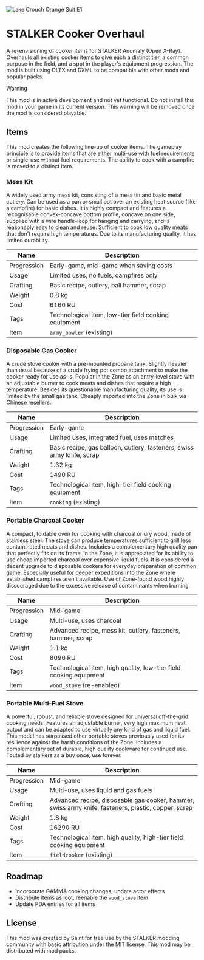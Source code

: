 ![Lake Crouch Orange Suit E1](https://github.com/augustsaintfreytag/stalker-cooker-overhaul/assets/7656669/2c18b6a9-c561-46e5-91c2-7cda1b098a57)

# STALKER Cooker Overhaul

A re-envisioning of cooker items for STALKER Anomaly (Open X-Ray). Overhauls all existing cooker items to give each a distinct tier, a common purpose in the field, and a spot in the player's equipment progression. The mod is built using DLTX and DXML to be compatible with other mods and popular packs.

> [!WARNING]
> This mod is in active development and not yet functional.
> Do not install this mod in your game in its current version.
> This warning will be removed once the mod is considered playable.

## Items

This mod creates the following line-up of cooker items. The gameplay principle is to provide items that are either multi-use with fuel requirements or single-use without fuel requirements. The ability to cook with a campfire is moved to a distinct item.

### Mess Kit

A widely used army mess kit, consisting of a mess tin and basic metal cutlery. Can be used as a pan or small pot over an existing heat source (like a campfire) for basic dishes. It is highly compact and features a recognisable convex-concave bottom profile, concave on one side, supplied with a wire handle-loop for hanging and carrying, and is reasonably easy to clean and reuse. Sufficient to cook low quality meats that don't require high temperatures. Due to its manufacturing quality, it has limited durability.

| Name        | Description                                          |
| ----------- | ---------------------------------------------------- |
| Progression | Early-game, mid-game when saving costs               |
| Usage       | Limited uses, no fuels, campfires only               |
| Crafting    | Basic recipe, cutlery, ball hammer, scrap            |
| Weight      | 0.8 kg                                               |
| Cost        | 6160 RU                                              |
| Tags        | Technological item, low-tier field cooking equipment |
| Item        | `army_bowler` (existing)                             |

### Disposable Gas Cooker

A crude stove cooker with a pre-mounted propane tank. Slightly heavier than usual because of a crude frying pot combo attachment to make the cooker ready for use as-is. Popular in the Zone as an entry-level stove with an adjustable burner to cook meats and dishes that require a high temperature. Besides its questionable manufacturing quality, its use is limited by the small gas tank. Cheaply imported into the Zone in bulk via Chinese resellers.

| Name        | Description                                                            |
| ----------- | ---------------------------------------------------------------------- |
| Progression | Early-game                                                             |
| Usage       | Limited uses, integrated fuel, uses matches                            |
| Crafting    | Basic recipe, gas balloon, cutlery, fasteners, swiss army knife, scrap |
| Weight      | 1.32 kg                                                                |
| Cost        | 1490 RU                                                                |
| Tags        | Technological item, high-tier field cooking equipment                  |
| Item        | `cooking` (existing)                                                   |

### Portable Charcoal Cooker

A compact, foldable oven for cooking with charcoal or dry wood, made of stainless steel. The stove can produce temperatures sufficient to grill less contaminated meats and dishes. Includes a complementary high quality pan that perfectly fits on its frame. In the Zone, it is appreciated for its ability to use cheap imported charcoal over expensive liquid fuels. It is considered a decent upgrade to disposable cookers for everyday preparation of common game. Especially useful for deeper expeditions into the Zone where established campfires aren't available. Use of Zone-found wood highly discouraged due to the excessive release of contaminants when burning.

| Name        | Description                                                        |
| ----------- | ------------------------------------------------------------------ |
| Progression | Mid-game                                                           |
| Usage       | Multi-use, uses charcoal                                           |
| Crafting    | Advanced recipe, mess kit, cutlery, fasteners, hammer, scrap       |
| Weight      | 1.1 kg                                                             |
| Cost        | 8090 RU                                                            |
| Tags        | Technological item, high quality, low-tier field cooking equipment |
| Item        | `wood_stove` (re-enabled)                                          |

### Portable Multi-Fuel Stove

A powerful, robust, and reliable stove designed for universal off-the-grid cooking needs. Features an adjustable burner, very high maximum heat output and can be adapted to use virtually any kind of gas and liquid fuel. This model has surpassed other portable stoves previously used for its resilience against the harsh conditions of the Zone. Includes a complementary set of durable, high quality cookware for continued use. Touted by stalkers as a buy once, use forever.

| Name        | Description                                                                                         |
| ----------- | --------------------------------------------------------------------------------------------------- |
| Progression | Mid-game                                                                                            |
| Usage       | Multi-use, uses liquid and gas fuels                                                                |
| Crafting    | Advanced recipe, disposable gas cooker, hammer, swiss army knife, fasteners, plastic, copper, scrap |
| Weight      | 1.8 kg                                                                                              |
| Cost        | 16290 RU                                                                                            |
| Tags        | Technological item, high quality, high-tier field cooking equipment                                 |
| Item        | `fieldcooker` (existing)                                                                            |

## Roadmap

-   Incorporate GAMMA cooking changes, update actor effects
-   Distribute items as loot, reenable the `wood_stove` item
-   Update PDA entries for all items

## License

This mod was created by Saint for free use by the STALKER modding community with basic attribution under the MIT license. This mod may be distributed with mod packs.

